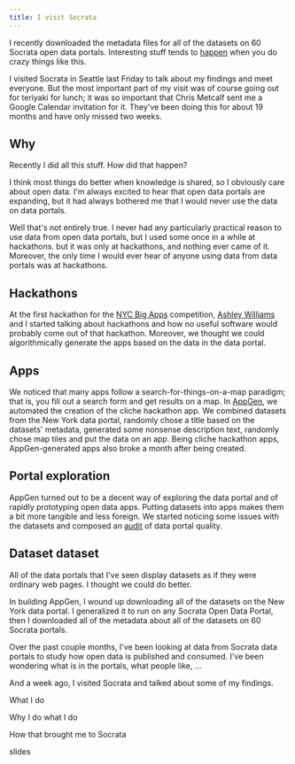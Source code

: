 ```yaml
---
title: I visit Socrata
---
```

<!--
I want knowledge to be shared. I did this and that and that other thing.
Blah blah blah.
It makes sense that I would care about open data.
But never used for practical purpose
So maybe I'm more interested in the sharing of knowledge.
-->
I recently downloaded the metadata files for all of the datasets on
60 Socrata open data portals.
Interesting stuff tends to [happen](http://thomaslevine.com/socrata)
when you do crazy things like this.

I visited Socrata in Seattle last Friday to talk about my findings and
meet everyone. But the most important part of my visit was of course
going out for teriyaki for lunch; it was so important that Chris Metcalf
sent me a Google Calendar invitation for it. They've been doing this for
about 19 months and have only missed two weeks.

## Why
Recently I did all this stuff. How did that happen?

I think most things do better when knowledge is shared,
so I obviously care about open data. I'm always excited to
hear that open data portals are expanding, but it had always
bothered me that I would never use the data on data portals.

Well that's not entirely true. I never had any particularly practical
reason to use data from open data portals, but I used some once in a
while at hackathons.
but it was only at hackathons, and nothing ever came of it. Moreover,
the only time I would ever hear of anyone using data from data portals
was at hackathons.

## Hackathons
At the first hackathon for the [NYC Big Apps](http://nycbigapps.com/)
competition, [Ashley Williams](http://heyashleyashley.com) and I started
talking about hackathons and how no useful software would probably come
out of that hackathon. Moreover, we thought we could algorithmically
generate the apps based on the data in the data portal.

## Apps
We noticed that many apps follow a search-for-things-on-a-map paradigm;
that is, you fill out a search form and get results on a map. In
[AppGen](http://appgen.me), we automated the creation of the cliche
hackathon app. We combined datasets from the New York data portal,
randomly chose a title based on the datasets' metadata, generated some
nonsense description text, randomly chose map tiles and put the data on
an app. Being cliche hackathon apps, AppGen-generated apps also broke
a month after being created.

## Portal exploration
AppGen turned out to be a decent way of exploring the data portal
and of rapidly prototyping open data apps. Putting datasets into apps
makes them a bit more tangible and less foreign. We started noticing
some issues with the datasets and composed an 
[audit](http://www.appgen.me/audit) of data portal quality.

## Dataset dataset
All of the data portals that I've seen display datasets as if they were
ordinary web pages. I thought we could do better.

In building AppGen, I wound up downloading all of the datasets on the
New York data portal. I generalized it to run on any Socrata Open Data
Portal, then I downloaded all of the metadata about all of the datasets
on 60 Socrata portals.


Over the past couple months, I've been looking at data from Socrata
data portals to study how open data is published and consumed. I've
been wondering what is in the portals, what people like, ...

And a week ago, I visited Socrata and talked about some of my findings.



What I do

Why I do what I do

How that brought me to Socrata



slides



